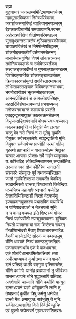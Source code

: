 ब्रह्मा  
बुद्ध्याधारं जनस्तम्भमिन्द्रियाणामवर्धनम्  
महाभूतारविष्कम्भं निमेषपरिवेषणम्  
जराशोकसमाविष्टं व्याधिव्यसनपञ्जरम्  
देशकालविचारीदं श्रमव्यायामनिःस्वनम्  
अहोरात्रपरिक्षेपं शीतोष्णपरिमण्डलम्  
सुखदुःखान्तसमश्लेषं क्षुत्पिपासावकीलकम्  
छायातपविलेखं च निमेषोन्मेषविह्वलम्  
शोकमोहजराकीर्णं वर्तमानमचेतनम्  
मासार्धमासगुणितं विषमं लोकसञ्चरम्  
तमोनिचयपङ्कं च रजोवेगप्रवर्तकम्  
सत्त्वालङ्कारदीप्तं च गुणसङ्घातमण्डलम्  
विरतिग्रहणाभीकं शोकसङ्घातवर्तकम्  
क्रियाकारणसंयुक्तं रागविस्तारमायतम्  
लोभेप्सापरसङ्घात विविक्तज्ञानसम्भवम्  
भयमोहपरीवारं भूतसम्मोहकारकम्  
आनन्दप्रीतिचारं च कामक्रोधपरिग्रहम्  
महदादिविशेषान्तमव्यक्तं प्रभवाप्ययम्  
मनोजवनमश्रान्तं कालचक्रं प्रवर्तते  
एतद्द्वन्द्वसमायुक्तं कालचक्रमचेतनम्  
विसृजन्सङ्क्षिपंश्चापि बोधयन्स्वापयञ्जगत्  
कालचक्रप्रवृत्तिं च निवृत्तिं चैव तत्त्वतः  
यस्तु वेद नरो नित्यं न स भूतेषु मुह्यति  
विमुक्तः सर्वसङ्क्लेशैः सर्वद्वन्द्वातिगो मुनिः  
विमुक्तः सर्वपापेभ्यः प्राप्नोति परमां गतिम्  
गृहस्थो ब्रह्मचारी च वानप्रस्थोऽथ भिक्षुकः  
चत्वार आश्रमाः प्रोक्ताः सर्वे गार्हस्थ्यमूलकाः  
यः कश्चिदिह लोकेऽस्मिन्नाश्रमस् सम्प्रकीर्तितः  
तस्यान्तगमनं ज्ञेयं कीर्तिरेषा सनातनी  
संस्कारैः संस्कृतः पूर्वं यथावच्चरितव्रतः  
जातौ गुणविशिष्टायां समावर्तेत वेदवित्  
स्वदारनिरतो दान्तश् शिष्टाचारो जितेन्द्रियः  
पञ्चभिश्च महायज्ञैः श्रद्दधानो यजेदिह  
देवतातिथिशिष्टाशी निरतो वेदकर्मसु  
इज्याप्रदानयुक्तश्च यथाशक्ति यथाविधि  
न पाणिपादचपलो न नेत्रचपलो मुनिः  
न च वागङ्गचपल इति शिष्टस्य गोचरः  
नित्यं यज्ञोपवीती स्याच्छुक्लवासाः शुचिव्रतः  
नियतो यमदानाभ्यां सदा शिष्टैश्च संवदन्  
जितशिश्नोदरो मैत्रश् शिष्टाचारसमाहितः  
वैणवीं धारयेद्यष्टिं सोदकं च कमण्डलुम्  
त्रीणि धारयते नित्यं कमण्डलुमतन्द्रितः  
एकमाचमनार्थाय एकं वै पादधावनम्  
एकं शौचविधानार्थमित्येतत्त्रितयं तथा  
अधीत्याध्यापनं कुर्यात्तथा यजनयाजने  
दानं प्रतिग्रहं वाऽपि षड्गुणां वृत्तिमाचरेत्  
त्रीणि कर्माणि यानीह ब्राह्मणानां तु जीविकाः  
याजनाध्यापने चोभे शुद्धाच्चापि प्रतिग्रहः  
अवशेषाणि चान्यानि त्रीणि कर्माणि यान्युत  
दानमध्ययनं यज्ञो धर्मयुक्तानि तानि तु  
तेष्वप्रमादं कुर्वीत त्रिषु कर्मसु धर्मवित्  
दान्तो मैत्रः क्षमायुक्तः सर्वभूतेषु वै मुनिः  
सर्वमेतद्यथाशक्ति विप्रो निर्वर्तयेच्छुचिः  
एवं युक्तो जयेत्स्वर्गं गृहस्थस्संशितव्रतः  

